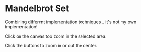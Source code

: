 # Mandelbrot Set 

Combining different implementation techniques... it's not my own implementation!

Click on the canvas too zoom in the selected area.

Click the buttons to zoom in or out the center.
